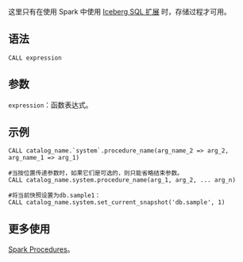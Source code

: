 这里只有在使用 Spark 中使用 [Iceberg SQL 扩展](https://iceberg.apache.org/spark-configuration/#sql-extensions) 时，存储过程才可用。
## 语法
```
CALL expression
```
## 参数
`expression`：函数表达式。

## 示例
```
CALL catalog_name.`system`.procedure_name(arg_name_2 => arg_2, arg_name_1 => arg_1)

#当按位置传递参数时，如果它们是可选的，则只能省略结束参数。
CALL catalog_name.system.procedure_name(arg_1, arg_2, ... arg_n)

#将当前快照设置为db.sample1：
CALL catalog_name.system.set_current_snapshot('db.sample', 1)
```

## 更多使用

[Spark Procedures](https://iceberg.apache.org/spark-procedures/)。
